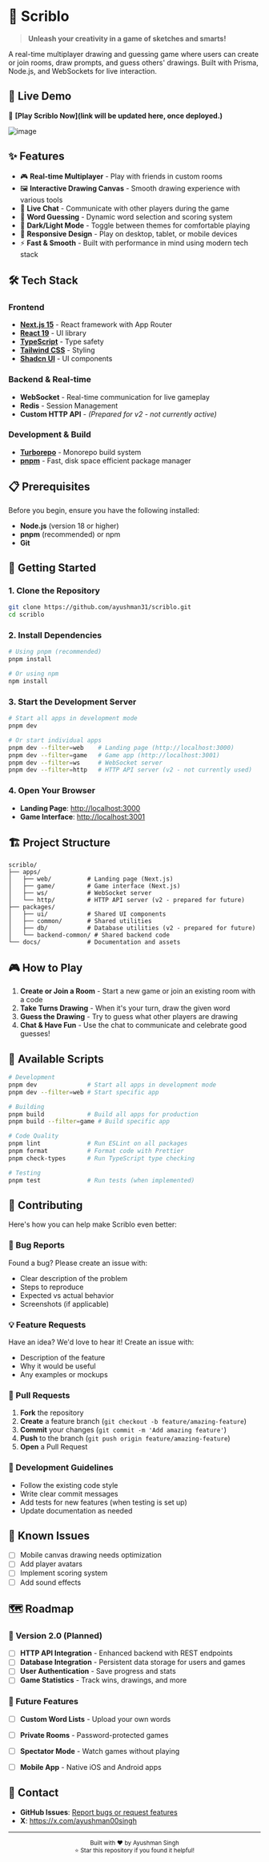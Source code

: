 # 🎨 Scriblo

> **Unleash your creativity in a game of sketches and smarts!**

A real-time multiplayer drawing and guessing game where users can create or join rooms, draw prompts, and guess others' drawings. Built with Prisma, Node.js, and WebSockets for live interaction.

## 🚀 Live Demo

🔗 **[Play Scriblo Now](link will be updated here, once deployed.)** 

![image](https://github.com/user-attachments/assets/75954420-9401-4c13-b148-6299b32ebfc8)



## ✨ Features

- 🎮 **Real-time Multiplayer** - Play with friends in custom rooms
- 🖼️ **Interactive Drawing Canvas** - Smooth drawing experience with various tools
- 💬 **Live Chat** - Communicate with other players during the game
- 🎯 **Word Guessing** - Dynamic word selection and scoring system
- 🌙 **Dark/Light Mode** - Toggle between themes for comfortable playing
- 📱 **Responsive Design** - Play on desktop, tablet, or mobile devices
- ⚡ **Fast & Smooth** - Built with performance in mind using modern tech stack

## 🛠️ Tech Stack

### Frontend
- **[Next.js 15](https://nextjs.org/)** - React framework with App Router
- **[React 19](https://react.dev/)** - UI library
- **[TypeScript](https://www.typescriptlang.org/)** - Type safety
- **[Tailwind CSS](https://tailwindcss.com/)** - Styling
- **[Shadcn UI](https://ui.shadcn.com/)** - UI components

### Backend & Real-time
- **WebSocket** - Real-time communication for live gameplay
- **Redis** - Session Management
- **Custom HTTP API** - *(Prepared for v2 - not currently active)*

### Development & Build
- **[Turborepo](https://turbo.build/)** - Monorepo build system
- **[pnpm](https://pnpm.io/)** - Fast, disk space efficient package manager

## 📋 Prerequisites

Before you begin, ensure you have the following installed:
- **Node.js** (version 18 or higher)
- **pnpm** (recommended) or npm
- **Git**

## 🚀 Getting Started

### 1. Clone the Repository
```bash
git clone https://github.com/ayushman31/scriblo.git
cd scriblo
```

### 2. Install Dependencies
```bash
# Using pnpm (recommended)
pnpm install

# Or using npm
npm install
```

### 3. Start the Development Server
```bash
# Start all apps in development mode
pnpm dev

# Or start individual apps
pnpm dev --filter=web    # Landing page (http://localhost:3000)
pnpm dev --filter=game   # Game app (http://localhost:3001)
pnpm dev --filter=ws     # WebSocket server
pnpm dev --filter=http   # HTTP API server (v2 - not currently used)
```

### 4. Open Your Browser
- **Landing Page**: [http://localhost:3000](http://localhost:3000)
- **Game Interface**: [http://localhost:3001](http://localhost:3001)

## 🏗️ Project Structure

```
scriblo/
├── apps/
│   ├── web/          # Landing page (Next.js)
│   ├── game/         # Game interface (Next.js)
│   ├── ws/           # WebSocket server
│   └── http/         # HTTP API server (v2 - prepared for future)
├── packages/
│   ├── ui/           # Shared UI components
│   ├── common/       # Shared utilities
│   ├── db/           # Database utilities (v2 - prepared for future)
│   └── backend-common/ # Shared backend code
└── docs/             # Documentation and assets
```

## 🎮 How to Play

1. **Create or Join a Room** - Start a new game or join an existing room with a code
2. **Take Turns Drawing** - When it's your turn, draw the given word
3. **Guess the Drawing** - Try to guess what other players are drawing
4. **Chat & Have Fun** - Use the chat to communicate and celebrate good guesses!

## 🔧 Available Scripts

```bash
# Development
pnpm dev              # Start all apps in development mode
pnpm dev --filter=web # Start specific app

# Building
pnpm build            # Build all apps for production
pnpm build --filter=game # Build specific app

# Code Quality
pnpm lint             # Run ESLint on all packages
pnpm format           # Format code with Prettier
pnpm check-types      # Run TypeScript type checking

# Testing
pnpm test             # Run tests (when implemented)
```

## 🤝 Contributing

Here's how you can help make Scriblo even better:

### 🐛 Bug Reports
Found a bug? Please create an issue with:
- Clear description of the problem
- Steps to reproduce
- Expected vs actual behavior
- Screenshots (if applicable)

### 💡 Feature Requests
Have an idea? We'd love to hear it! Create an issue with:
- Description of the feature
- Why it would be useful
- Any examples or mockups

### 🔀 Pull Requests
1. **Fork** the repository
2. **Create** a feature branch (`git checkout -b feature/amazing-feature`)
3. **Commit** your changes (`git commit -m 'Add amazing feature'`)
4. **Push** to the branch (`git push origin feature/amazing-feature`)
5. **Open** a Pull Request

### 📝 Development Guidelines
- Follow the existing code style
- Write clear commit messages
- Add tests for new features (when testing is set up)
- Update documentation as needed

## 🐛 Known Issues

- [ ] Mobile canvas drawing needs optimization
- [ ] Add player avatars
- [ ] Implement scoring system
- [ ] Add sound effects

## 🗺️ Roadmap

### 🚀 Version 2.0 (Planned)
- [ ] **HTTP API Integration** - Enhanced backend with REST endpoints
- [ ] **Database Integration** - Persistent data storage for users and games
- [ ] **User Authentication** - Save progress and stats
- [ ] **Game Statistics** - Track wins, drawings, and more

### 🎯 Future Features
- [ ] **Custom Word Lists** - Upload your own words
- [ ] **Private Rooms** - Password-protected games
- [ ] **Spectator Mode** - Watch games without playing
- [ ] **Mobile App** - Native iOS and Android apps


## 📧 Contact

- **GitHub Issues**: [Report bugs or request features](https://github.com/ayushman31/scriblo/issues)
- **X**: https://x.com/ayushman00singh

---

<div align="center">
  <sub>Built with ❤️ by Ayushman Singh</sub>
</div>

<div align="center">
  <sub>⭐ Star this repository if you found it helpful!</sub>
</div>
